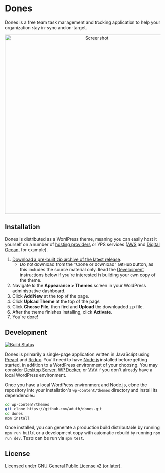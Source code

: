 # Dones

Dones is a free team task management and tracking application to help your organization stay in-sync and on-target.

<p align="center"><img src="https://cldup.com/LWQlR01JLu.png" width="580" alt="Screenshot"></p>

## Installation

Dones is distributed as a WordPress theme, meaning you can easily host it yourself on a number of [hosting providers](https://wordpress.org/hosting/) or VPS services ([AWS](https://aws.amazon.com/getting-started/tutorials/launch-a-wordpress-website/) and [Digital Ocean](https://www.digitalocean.com/community/tutorials/how-to-use-the-wordpress-one-click-install-on-digitalocean), for example).

1. [Download a pre-built zip archive of the latest release](https://github.com/aduth/dones/releases/download/1.0.3/dones.zip).
   - Do not download from the "Clone or download" GitHub button, as this includes the source material only. Read the [Development](#development) instructions below if you're interested in building your own copy of the theme.
2. Navigate to the __Appearance > Themes__ screen in your WordPress administrative dashboard.
3. Click __Add New__ at the top of the page.
3. Click __Upload Theme__ at the top of the page.
4. Click __Choose File__, then find and __Upload__ the downloaded zip file.
5. After the theme finishes installing, click __Activate__.
6. You're done!

## Development

[![Build Status](https://travis-ci.org/aduth/dones.svg?branch=master)](https://travis-ci.org/aduth/dones)

Dones is primarily a single-page application written in JavaScript using [Preact](https://preactjs.com/) and [Redux](http://redux.js.org/). You'll need to have [Node.js](https://nodejs.org/en/) installed before getting started, in addition to a WordPress environment of your choosing. You may consider [Desktop Server](https://serverpress.com/get-desktopserver/), [WP Docker](https://github.com/10up/wp-local-docker), or [VVV](https://github.com/Varying-Vagrant-Vagrants/VVV) if you don't already have a local WordPress environment.

Once you have a local WordPress environment and Node.js, clone the repository into your installation's `wp-content/themes` directory and install its dependencies:

```sh
cd wp-content/themes
git clone https://github.com/aduth/dones.git
cd dones
npm install
```

Once installed, you can generate a production build distributable by running `npm run build`, or a development copy with automatic rebuild by running `npm run dev`. Tests can be run via `npm test`.

## License

Licensed under [GNU General Public License v2 (or later)](./LICENSE.md).
